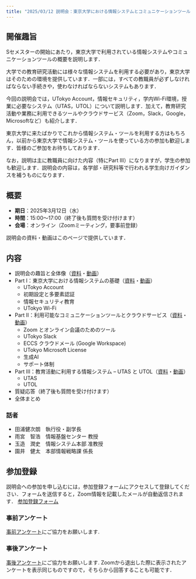 ```yaml
---
title: "2025/03/12 説明会：東京大学における情報システムとコミュニケーションツール"
---
```


## 開催趣旨
Sセメスターの開始にあたり，東京大学で利用されている情報システムやコミュニケーションツールの概要を説明します．

大学での教育研究活動には様々な情報システムを利用する必要があり，東京大学はそのための環境を提供しています．一部には，すべての教職員が必ずしなければならない手続きや，使わなければならないシステムもあります．

今回の説明会では，UTokyo Account，情報セキュリティ，学内Wi-Fi環境，授業に必要なシステム（UTAS，UTOL）について説明します．加えて，教育研究活動や業務に利用できるツールやクラウドサービス（Zoom，Slack，Google，Microsoftなど）も紹介します．

東京大学に来たばかりでこれから情報システム・ツールを利用する方はもちろん，以前から東京大学で情報システム・ツールを使っている方の参加も歓迎します．皆様のご参加をお待ちしております．

なお，説明は主に教職員に向けた内容（特にPart III）になりますが，学生の参加も歓迎します．説明会の内容は，各学部・研究科等で行われる学生向けガイダンスを補うものになります．

## 概要
- **期日**：2025年3月12日（水）
- **時間**：15:00～17:00（終了後も質問を受け付けます）
- **会場**：オンライン（Zoomミーティング，要事前登録）
<!-- [要事前登録](Microsoft Formsのリンクをここに埋める) -->

説明会の資料・動画はこのページで提供しています．

## 内容
- 説明会の趣旨と全体像（[資料]()・[動画]()）
- Part I：東京大学における情報システムの基礎（[資料]()・[動画]()）
  - UTokyo Account
  - 初期設定と多要素認証
  - 情報セキュリティ教育
  - UTokyo Wi-Fi
- Part II：利用可能なコミュニケーションツールとクラウドサービス（[資料]()・[動画]()）
  - Zoom とオンライン会議のためのツール
  - UTokyo Slack
  - ECCS クラウドメール (Google Workspace)
  - UTokyo Microsoft License
  - 生成AI
  - サポート体制
- Part III：教育活動に利用する情報システム – UTAS と UTOL（[資料]()・[動画]()）
  - UTAS
  - UTOL
- 質疑応答（終了後も質問を受け付けます）
- 全体まとめ

<!-- 質問は**[こちらの Slido](埋める)** または [https://sli.do/](https://sli.do/) で code = `utelecon20250312`）へ投稿してください．事前の質問も歓迎します． -->

### 話者
- 田浦健次朗　執行役・副学長
- 雨宮　智浩　情報基盤センター 教授
- 玉造　潤史　情報システム本部 准教授
- 園井　健太　本部情報戦略課 係長

## 参加登録
説明会への参加を申し込むには，参加登録フォームにアクセスして登録してください．フォームを送信すると，Zoom情報を記載したメールが自動返信されます．
[参加登録フォーム](https://forms.office.com/r/qEMGe7gvLt)

### 事前アンケート
[事前アンケート](https://forms.office.com/r/mNc4x4W7g1)にご協力をお願いします. 

### 事後アンケート
[事後アンケート]()にご協力をお願いします. Zoomから退出した際に表示されたアンケートを表示同じものですので，そちらから回答することも可能です．
